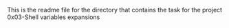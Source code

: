 This is the readme file for the directory that contains the task for the project 0x03-Shell variables expansions
